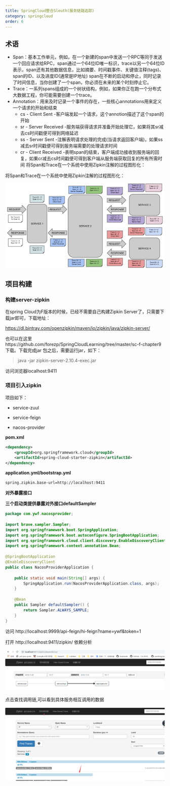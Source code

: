 ```yaml
---
title: SpringCloud整合Sleuth(服务链路追踪)
category: springcloud
order: 6
---
```




## 术语

- Span：基本工作单元，例如，在一个新建的span中发送一个RPC等同于发送一个回应请求给RPC，span通过一个64位ID唯一标识，trace以另一个64位ID表示，span还有其他数据信息，比如摘要、时间戳事件、关键值注释(tags)、span的ID、以及进度ID(通常是IP地址) span在不断的启动和停止，同时记录了时间信息，当你创建了一个span，你必须在未来的某个时刻停止它。
- Trace：一系列spans组成的一个树状结构，例如，如果你正在跑一个分布式大数据工程，你可能需要创建一个trace。
- Annotation：用来及时记录一个事件的存在，一些核心annotations用来定义一个请求的开始和结束
  - cs - Client Sent -客户端发起一个请求，这个annotion描述了这个span的开始
  - sr - Server Received -服务端获得请求并准备开始处理它，如果将其sr减去cs时间戳便可得到网络延迟
  - ss - Server Sent -注解表明请求处理的完成(当请求返回客户端)，如果ss减去sr时间戳便可得到服务端需要的处理请求时间
  - cr - Client Received -表明span的结束，客户端成功接收到服务端的回复，如果cr减去cs时间戳便可得到客户端从服务端获取回复的所有所需时间 将Span和Trace在一个系统中使用Zipkin注解的过程图形化：

将Span和Trace在一个系统中使用Zipkin注解的过程图形化：

![img](../../images/springcloud/sc04.png)



## 项目构建

### 构建server-zipkin

在spring Cloud为F版本的时候，已经不需要自己构建Zipkin Server了，只需要下载jar即可，下载地址：

https://dl.bintray.com/openzipkin/maven/io/zipkin/java/zipkin-server/

也可以在这里https://github.com/forezp/SpringCloudLearning/tree/master/sc-f-chapter9 下载。下载完成jar 包之后，需要运行jar，如下：

> java -jar zipkin-server-2.10.4-exec.jar

访问浏览器localhost:9411

### 项目引入zipkin

项目如下：

- service-zuul

- service-feign
- nacos-provider

**pom.xml**

```xml
<dependency>
    <groupId>org.springframework.cloud</groupId>
    <artifactId>spring-cloud-starter-zipkin</artifactId>
</dependency>
```

**application.yml/bootstrap.yml**

```properties
spring.zipkin.base-url=http://localhost:9411
```

**对外暴露接口**

**三个启动类提供暴露对外接口defaultSampler**

```java
package com.ywf.nacosprovider;

import brave.sampler.Sampler;
import org.springframework.boot.SpringApplication;
import org.springframework.boot.autoconfigure.SpringBootApplication;
import org.springframework.cloud.client.discovery.EnableDiscoveryClient;
import org.springframework.context.annotation.Bean;

@SpringBootApplication
@EnableDiscoveryClient
public class NacosProviderApplication {

    public static void main(String[] args) {
        SpringApplication.run(NacosProviderApplication.class, args);
    }

    @Bean
    public Sampler defaultSampler() {
        return Sampler.ALWAYS_SAMPLE;
    }
}
```

访问 http://localhost:9999/api-feign/hi-feign?name=ywf&token=1

打开 http://localhost:9411/zipkin/ 依赖分析

![img](../../images/springcloud/sc05.png)

点击查找调用链,可以看到具体服务相互调用的数据

![img](../../images/springcloud/sc06.png)